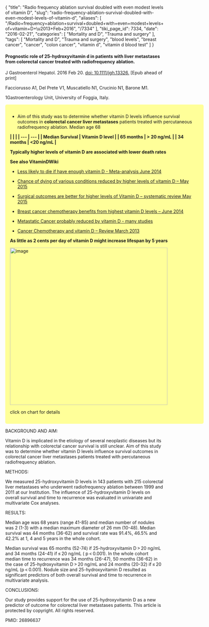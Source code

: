 {
    "title": "Radio frequency ablation survival doubled with even modest levels of vitamin D",
    "slug": "radio-frequency-ablation-survival-doubled-with-even-modest-levels-of-vitamin-d",
    "aliases": [
        "/Radio+frequency+ablation+survival+doubled+with+even+modest+levels+of+vitamin+D+\u2013+Feb+2016",
        "/7334"
    ],
    "tiki_page_id": 7334,
    "date": "2016-02-21",
    "categories": [
        "Mortality and D",
        "Trauma and surgery"
    ],
    "tags": [
        "Mortality and D",
        "Trauma and surgery",
        "blood levels",
        "breast cancer",
        "cancer",
        "colon cancer",
        "vitamin d",
        "vitamin d blood test"
    ]
}


#### Prognostic role of 25-hydroxyvitamin d in patients with liver metastases from colorectal cancer treated with radiofrequency ablation.

J Gastroenterol Hepatol. 2016 Feb 20. [doi: 10.1111/jgh.13326.](https://doi.org/10.1111/jgh.13326.) <span>[Epub ahead of print]</span>

Facciorusso A1, Del Prete V1, Muscatiello N1, Crucinio N1, Barone M1.

1Gastroenterology Unit, University of Foggia, Italy.

<div class="border" style="background-color:#FF9;padding:15px;margin:10px 0;border-radius:5px;width:600px">

* Aim of this study was to determine whether vitamin D levels influence survival outcomes in  **colorectal cancer liver metastases**  patients treated with percutaneous radiofrequency ablation. Median age 68

 **| | |
| --- | --- |
| Median Survival  | Vitamin D level |
| 65 months | > 20 ng/mL |
| 34 months | <20 ng/mL |** 

 **Typically higher levels of vitamin D are associated with lower death rates** 

 **See also VitaminDWiki** 

* [Less likely to die if have enough vitamin D - Meta-analysis June 2014](/posts/less-likely-to-die-if-have-enough-vitamin-d-meta-analysis)

* [Chance of dying of various conditions reduced by higher levels of vitamin D – May 2015](/posts/chance-of-dying-of-various-conditions-reduced-by-higher-levels-of-vitamin-d)

* [Surgical outcomes are better for higher levels of Vitamin D – systematic review May 2015](/posts/surgical-outcomes-are-better-for-higher-levels-of-vitamin-d-systematic-review)

* [Breast cancer chemotherapy benefits from highest vitamin D levels – June 2014](/posts/breast-cancer-chemotherapy-benefits-from-highest-vitamin-d-levels)

* [Metastatic Cancer probably reduced by vitamin D - many studies](/posts/metastatic-cancer-probably-reduced-by-vitamin-d-many-studies)

* [Cancer Chemotherapy and vitamin D – Review March 2013](/posts/cancer-chemotherapy-and-vitamin-d-review)

 **As little as 2 cents per day of vitamin D might increase lifespan by 5 years** 

<img src="/attachments/d3.mock.jpg" alt="image" width="500">

click on chart for details

</div>

BACKGROUND AND AIM:

Vitamin D is implicated in the etiology of several neoplastic diseases but its relationship with colorectal cancer survival is still unclear. Aim of this study was to determine whether vitamin D levels influence survival outcomes in colorectal cancer liver metastases patients treated with percutaneous radiofrequency ablation.

METHODS:

We measured 25-hydroxyvitamin D levels in 143 patients with 215 colorectal liver metastases who underwent radiofrequency ablation between 1999 and 2011 at our Institution. The influence of 25-hydroxyvitamin D levels on overall survival and time to recurrence was evaluated in univariate and multivariate Cox analyses.

RESULTS:

Median age was 68 years (range 41-85) and median number of nodules was 2 (1-3) with a median maximum diameter of 26 mm (10-48). Median survival was 44 months (36-62) and survival rate was 91.4%, 46.5% and 42.2% at 1, 4 and 5 years in the whole cohort. 

Median survival was 65 months (52-74) if 25-hydroxyvitamin D > 20 ng/mL and 34 months (24-41) if ≤ 20 ng/mL ( p < 0.001). In the whole cohort median time to recurrence was 34 months (26-47), 50 months (36-62) in the case of 25-hydroxyvitamin D > 20 ng/mL and 24 months (20-32) if ≤ 20 ng/mL (p < 0.001). Nodule size and 25-hydroxyvitamin D resulted as significant predictors of both overall survival and time to recurrence in multivariate analysis.

CONCLUSIONS:

Our study provides support for the use of 25-hydroxyvitamin D as a new predictor of outcome for colorectal liver metastases patients. This article is protected by copyright. All rights reserved.

PMID: 26896637